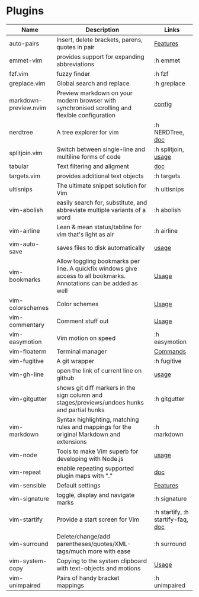 # Plugins

| Name                   | Description                                                | Links                                                         |
| ---------------------- | ---------------------------------------------------------- | ------------------------------------------------------------- |
auto-pairs | Insert, delete brackets, parens, quotes in pair | [Features](https://github.com/jiangmiao/auto-pairs#features)
emmet-vim | provides support for expanding abbreviations | :h emmet
fzf.vim | fuzzy finder | :h fzf
greplace.vim | Global search and replace | :h greplace
markdown-preview.nvim | Preview markdown on your modern browser with synchronised scrolling and flexible configuration | [config](https://github.com/iamcco/markdown-preview.nvim#markdownpreview-config)
nerdtree | A tree explorer for vim | :h NERDTree, [doc](https://github.com/preservim/nerdtree/blob/master/doc/NERDTree.txt)
splitjoin.vim | Switch between single-line and multiline forms of code | :h splitjoin, [usage](https://github.com/AndrewRadev/splitjoin.vim#usage)
tabular | Text filtering and aligment | [doc](https://raw.githubusercontent.com/godlygeek/tabular/master/doc/Tabular.txt)
targets.vim | provides additional text objects | :h targets
ultisnips | The ultimate snippet solution for Vim | :h ultisnips
vim-abolish | easily search for, substitute, and abbreviate multiple variants of a word | :h abolish
vim-airline | Lean & mean status/tabline for vim that's light as air | :h airline
vim-auto-save | saves files to disk automatically | [usage](https://github.com/907th/vim-auto-save#usage)
vim-bookmarks | Allow toggling bookmarks per line. A quickfix windows give access to all bookmarks. Annotations can be added as well | [Usage](https://github.com/MattesGroeger/vim-bookmarks#usage)
vim-colorschemes | Color schemes | [Usage](https://github.com/flazz/vim-colorschemes#using)
vim-commentary | Comment stuff out | [Usage](https://github.com/tpope/vim-commentary#commentaryvim)
vim-easymotion | Vim motion on speed | :h easymotion
vim-floaterm | Terminal manager | [Commands](https://github.com/voldikss/vim-floaterm#commands)
vim-fugitive | A git wrapper | :h fugitive
vim-gh-line | open the link of current line on github | [usage](https://github.com/ruanyl/vim-gh-line#how-to-use)
vim-gitgutter | shows git diff markers in the sign column and stages/previews/undoes hunks and partial hunks | :h gitgutter
vim-markdown | Syntax highlighting, matching rules and mappings for the original Markdown and extensions | :h markdown
vim-node | Tools to make Vim superb for developing with Node.js | [usage](https://github.com/moll/vim-node#using)
vim-repeat | enable repeating supported plugin maps with "." | [doc](https://github.com/tpope/vim-repeat#repeatvim)
vim-sensible | Default settings | [Features](https://github.com/tpope/vim-sensible#features)
vim-signature | toggle, display and navigate marks | :h signature
vim-startify | Provide a start screen for Vim | :h startify, :h startify-faq, [doc](https://github.com/mhinz/vim-startify/blob/master/doc/startify.txt)
vim-surround | Delete/change/add parentheses/quotes/XML-tags/much more with ease | :h surround
vim-system-copy | Copying to the system clipboard with text-objects and motions | [Usage](https://github.com/christoomey/vim-system-copy#usage)
vim-unimpaired | Pairs of handy bracket mappings | :h unimpaired
